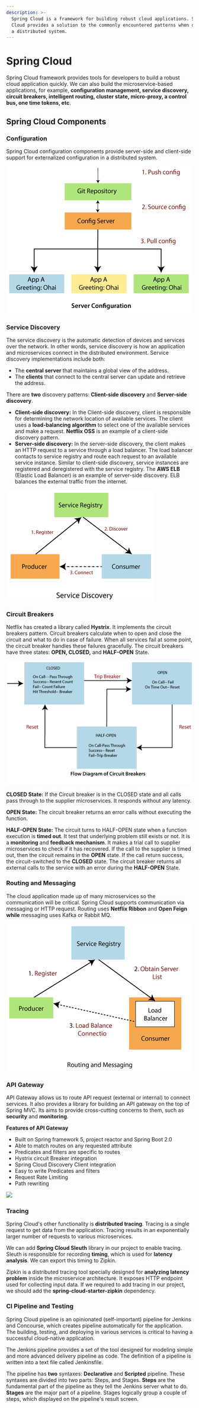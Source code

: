 ```yaml
---
description: >-
  Spring Cloud is a framework for building robust cloud applications. Spring
  Cloud provides a solution to the commonly encountered patterns when developing
  a distributed system.
---
```


# Spring Cloud

 Spring Cloud framework provides tools for developers to build a robust cloud application quickly. We can also build the microservice-based applications, for example, **configuration management, service discovery, circuit breakers, intelligent routing, cluster state, micro-proxy, a control bus, one time tokens, etc**. 

## Spring Cloud Components

### Configuration

Spring Cloud configuration components provide server-side and client-side support for externalized configuration in a distributed system.

![](../../../.gitbook/assets/image%20%2816%29.png)

### Service Discovery

The service discovery is the automatic detection of devices and services over the network. In other words, service discovery is how an application and microservices connect in the distributed environment. Service discovery implementations include both:

* The **central server** that maintains a global view of the address.
* The **clients** that connect to the central server can update and retrieve the address.

There are **two** discovery patterns: **Client-side discovery** and **Server-side discovery**.

* **Client-side discovery:** In the Client-side discovery, client is responsible for determining the network location of available services. The client uses a **load-balancing algorithm** to select one of the available services and make a request. **Netflix OSS** is an example of a client-side discovery pattern.
* **Server-side discovery:** In the server-side discovery, the client makes an HTTP request to a service through a load balancer. The load balancer contacts to service registry and route each request to an available service instance. Similar to client-side discovery, service instances are registered and deregistered with the service registry. The **AWS ELB** \(Elastic Load Balancer\) is an example of server-side discovery. ELB balances the external traffic from the internet.

![](../../../.gitbook/assets/image%20%2818%29.png)

### Circuit Breakers

 Netflix has created a library called **Hystrix**. It implements the circuit breakers pattern. Circuit breakers calculate when to open and close the circuit and what to do in case of failure. When all services fail at some point, the circuit breaker handles these failures gracefully. The circuit breakers have three states: **OPEN, CLOSED,** and **HALF-OPEN** State.

![](../../../.gitbook/assets/image%20%283%29.png)

 **CLOSED State:** If the Circuit breaker is in the CLOSED state and all calls pass through to the supplier microservices. It responds without any latency.

 **OPEN State:** The circuit breaker returns an error calls without executing the function.

**HALF-OPEN State:** The circuit turns to HALF-OPEN state when a function execution is **timed out**. It test that underlying problem still exists or not. It is a **monitoring** and **feedback mechanism**. It makes a trial call to supplier microservices to check if it has recovered. If the call to the supplier is timed out, then the circuit remains in the **OPEN** state. If the call return success, the circuit-switched to the **CLOSED** state. The circuit breaker returns all external calls to the service with an error during the **HALF-OPEN** State.

### Routing and Messaging

 The cloud application made up of many microservices so the communication will be critical. Spring Cloud supports communication via messaging or HTTP request. Routing uses **Netflix Ribbon** and **Open Feign while** messaging uses Kafka or Rabbit MQ.

![](../../../.gitbook/assets/image%20%281%29.png)

### API Gateway

 API Gateway allows us to route API request \(external or internal\) to connect services. It also provides a library for building an API gateway on the top of Spring MVC. Its aims to provide cross-cutting concerns to them, such as **security** and **monitoring**.

**Features of API Gateway**

* Built on Spring framework 5, project reactor and Spring Boot 2.0
* Able to match routes on any requested attribute
* Predicates and filters are specific to routes
* Hystrix circuit Breaker integration
* Spring Cloud Discovery Client integration
* Easy to write Predicates and filters
* Request Rate Limiting
* Path rewriting

![](https://static.javatpoint.com/tutorial/spring-cloud/images/components-of-spring-cloud8.png)

### Tracing

 Spring Cloud's other functionality is **distributed tracing**. Tracing is a single request to get data from the application. Tracing results in an exponentially larger number of requests to various microservices.

We can add **Spring Cloud Sleuth** library in our project to enable tracing. Sleuth is responsible for recording **timing**, which is used for **latency analysis**. We can export this timing to Zipkin.

Zipkin is a distributed tracing tool specially designed for **analyzing latency problem** inside the microservice architecture. It exposes HTTP endpoint used for collecting input data. If we required to add tracing in our project, we should add the **spring-cloud-starter-zipkin** dependency.

### Cl Pipeline and Testing

Spring Cloud pipeline is an opinionated \(self-important\) pipeline for Jenkins and Concourse, which creates pipeline automatically for the application. The building, testing, and deploying in various services is critical to having a successful cloud-native application.

The Jenkins pipeline provides a set of the tool designed for modeling simple and more advanced delivery pipeline as code. The definition of a pipeline is written into a text file called Jenkinsfile.

The pipeline has **two** syntaxes: **Declarative** and **Scripted** pipeline. These syntaxes are divided into two parts: Steps, and Stages. **Steps** are the fundamental part of the pipeline as they tell the Jenkins server what to do. **Stages** are the major part of a pipeline. Stages logically group a couple of steps, which displayed on the pipeline's result screen.

